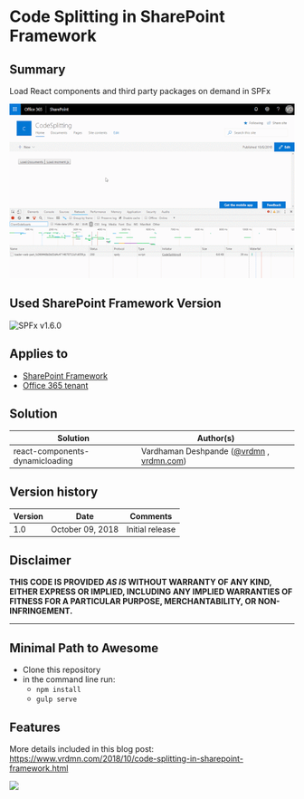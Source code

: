 # Code Splitting in SharePoint Framework

## Summary
Load React components and third party packages on demand in SPFx

![Dynamic Loading of React components](./assets/cs3.gif)

## Used SharePoint Framework Version 
![SPFx v1.6.0](https://img.shields.io/badge/SPFx-1.6-green.svg)

## Applies to

* [SharePoint Framework](https:/dev.office.com/sharepoint)
* [Office 365 tenant](https://dev.office.com/sharepoint/docs/spfx/set-up-your-development-environment)

## Solution

Solution|Author(s)
--------|---------
react-components-dynamicloading | Vardhaman Deshpande ([@vrdmn](https://twitter.com/vrdmn) , [vrdmn.com](http://vrdmn.com)) 

## Version history

Version|Date|Comments
-------|----|--------
1.0|October 09, 2018|Initial release

## Disclaimer
**THIS CODE IS PROVIDED *AS IS* WITHOUT WARRANTY OF ANY KIND, EITHER EXPRESS OR IMPLIED, INCLUDING ANY IMPLIED WARRANTIES OF FITNESS FOR A PARTICULAR PURPOSE, MERCHANTABILITY, OR NON-INFRINGEMENT.**

---

## Minimal Path to Awesome

- Clone this repository
- in the command line run:
  - `npm install`
  - `gulp serve`

## Features
More details included in this blog post: https://www.vrdmn.com/2018/10/code-splitting-in-sharepoint-framework.html

<img src="https://telemetry.sharepointpnp.com/sp-dev-fx-webparts/samples/react-components-dynamicloading" />